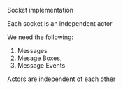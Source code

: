 Socket implementation

Each socket is an independent actor 

We need the following:

1. Messages
2. Mesage Boxes, 
3. Message Events

Actors are independent of each other


